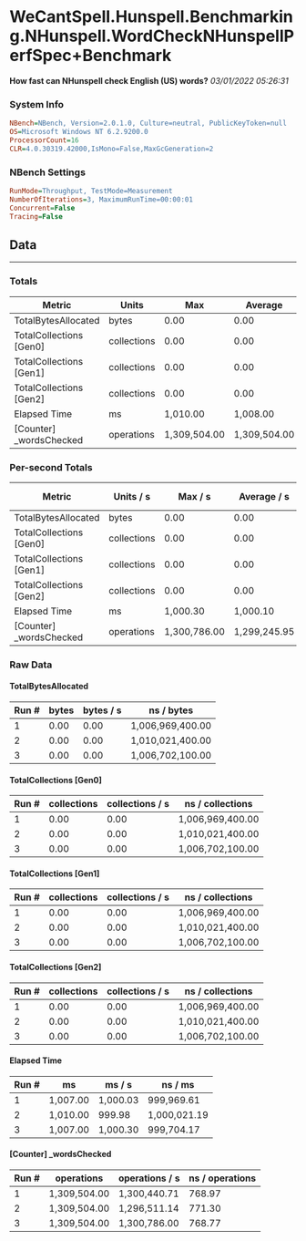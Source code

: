 ﻿# WeCantSpell.Hunspell.Benchmarking.NHunspell.WordCheckNHunspellPerfSpec+Benchmark
__How fast can NHunspell check English (US) words?__
_03/01/2022 05:26:31_
### System Info
```ini
NBench=NBench, Version=2.0.1.0, Culture=neutral, PublicKeyToken=null
OS=Microsoft Windows NT 6.2.9200.0
ProcessorCount=16
CLR=4.0.30319.42000,IsMono=False,MaxGcGeneration=2
```

### NBench Settings
```ini
RunMode=Throughput, TestMode=Measurement
NumberOfIterations=3, MaximumRunTime=00:00:01
Concurrent=False
Tracing=False
```

## Data
-------------------

### Totals
|          Metric |           Units |             Max |         Average |             Min |          StdDev |
|---------------- |---------------- |---------------- |---------------- |---------------- |---------------- |
|TotalBytesAllocated |           bytes |            0.00 |            0.00 |            0.00 |            0.00 |
|TotalCollections [Gen0] |     collections |            0.00 |            0.00 |            0.00 |            0.00 |
|TotalCollections [Gen1] |     collections |            0.00 |            0.00 |            0.00 |            0.00 |
|TotalCollections [Gen2] |     collections |            0.00 |            0.00 |            0.00 |            0.00 |
|    Elapsed Time |              ms |        1,010.00 |        1,008.00 |        1,007.00 |            1.73 |
|[Counter] _wordsChecked |      operations |    1,309,504.00 |    1,309,504.00 |    1,309,504.00 |            0.00 |

### Per-second Totals
|          Metric |       Units / s |         Max / s |     Average / s |         Min / s |      StdDev / s |
|---------------- |---------------- |---------------- |---------------- |---------------- |---------------- |
|TotalBytesAllocated |           bytes |            0.00 |            0.00 |            0.00 |            0.00 |
|TotalCollections [Gen0] |     collections |            0.00 |            0.00 |            0.00 |            0.00 |
|TotalCollections [Gen1] |     collections |            0.00 |            0.00 |            0.00 |            0.00 |
|TotalCollections [Gen2] |     collections |            0.00 |            0.00 |            0.00 |            0.00 |
|    Elapsed Time |              ms |        1,000.30 |        1,000.10 |          999.98 |            0.17 |
|[Counter] _wordsChecked |      operations |    1,300,786.00 |    1,299,245.95 |    1,296,511.14 |        2,374.70 |

### Raw Data
#### TotalBytesAllocated
|           Run # |           bytes |       bytes / s |      ns / bytes |
|---------------- |---------------- |---------------- |---------------- |
|               1 |            0.00 |            0.00 |1,006,969,400.00 |
|               2 |            0.00 |            0.00 |1,010,021,400.00 |
|               3 |            0.00 |            0.00 |1,006,702,100.00 |

#### TotalCollections [Gen0]
|           Run # |     collections | collections / s |ns / collections |
|---------------- |---------------- |---------------- |---------------- |
|               1 |            0.00 |            0.00 |1,006,969,400.00 |
|               2 |            0.00 |            0.00 |1,010,021,400.00 |
|               3 |            0.00 |            0.00 |1,006,702,100.00 |

#### TotalCollections [Gen1]
|           Run # |     collections | collections / s |ns / collections |
|---------------- |---------------- |---------------- |---------------- |
|               1 |            0.00 |            0.00 |1,006,969,400.00 |
|               2 |            0.00 |            0.00 |1,010,021,400.00 |
|               3 |            0.00 |            0.00 |1,006,702,100.00 |

#### TotalCollections [Gen2]
|           Run # |     collections | collections / s |ns / collections |
|---------------- |---------------- |---------------- |---------------- |
|               1 |            0.00 |            0.00 |1,006,969,400.00 |
|               2 |            0.00 |            0.00 |1,010,021,400.00 |
|               3 |            0.00 |            0.00 |1,006,702,100.00 |

#### Elapsed Time
|           Run # |              ms |          ms / s |         ns / ms |
|---------------- |---------------- |---------------- |---------------- |
|               1 |        1,007.00 |        1,000.03 |      999,969.61 |
|               2 |        1,010.00 |          999.98 |    1,000,021.19 |
|               3 |        1,007.00 |        1,000.30 |      999,704.17 |

#### [Counter] _wordsChecked
|           Run # |      operations |  operations / s | ns / operations |
|---------------- |---------------- |---------------- |---------------- |
|               1 |    1,309,504.00 |    1,300,440.71 |          768.97 |
|               2 |    1,309,504.00 |    1,296,511.14 |          771.30 |
|               3 |    1,309,504.00 |    1,300,786.00 |          768.77 |


